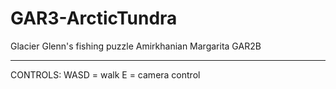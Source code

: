 # GAR3-ArcticTundra
Glacier Glenn's fishing puzzle
Amirkhanian Margarita
GAR2B

-----------------------------------------------

CONTROLS:
WASD = walk
E = camera control
